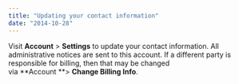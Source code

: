 ```yaml
---
title: "Updating your contact information"
date: "2014-10-28"
---
```


Visit **Account** > **Settings** to update your contact information. All administrative notices are sent to this account. If a different party is responsible for billing, then that may be changed via **Account **\> **Change Billing Info**.
